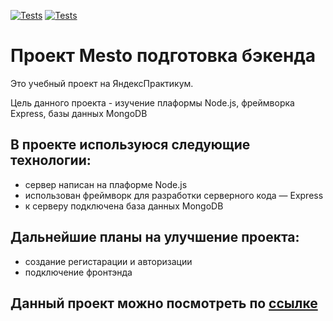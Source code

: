 [![Tests](../../actions/workflows/tests-13-sprint.yml/badge.svg)](../../actions/workflows/tests-13-sprint.yml) [![Tests](../../actions/workflows/tests-14-sprint.yml/badge.svg)](../../actions/workflows/tests-14-sprint.yml)
# Проект Mesto подготовка бэкенда

Это учебный проект на ЯндексПрактикум. 

Цель данного проекта - изучение плаформы Node.js, фреймворка Express, базы данных MongoDB

## В проекте используюся следующие технологии:

* сервер написан на плаформе Node.js
* использован фреймворк для разработки серверного кода — Express
* к серверу подключена база данных MongoDB

## Дальнейшие планы на улучшение проекта:
- создание регистарации и авторизации
- подключение фронтэнда

## Данный проект можно поcмотреть по [ссылке](https://alina777ps.github.io/express-mesto-gha/)

